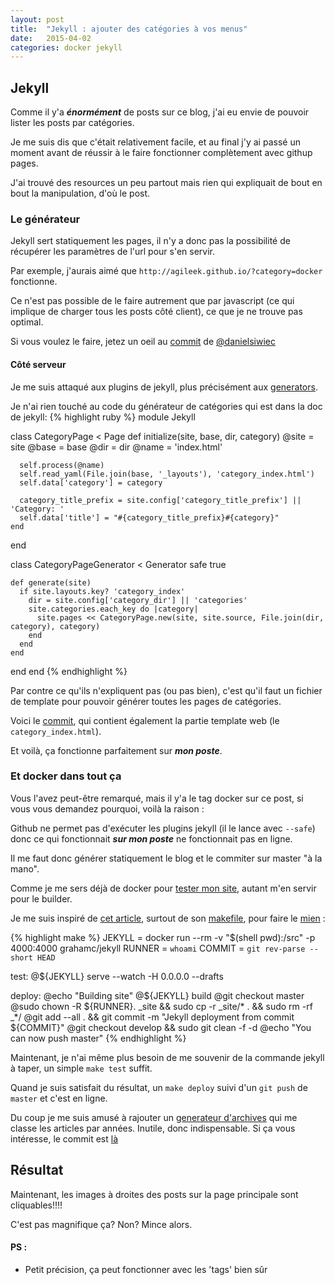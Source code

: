 ```yaml
---
layout: post
title:  "Jekyll : ajouter des catégories à vos menus"
date:   2015-04-02
categories: docker jekyll
---
```


## Jekyll

Comme il y'a ***énormément*** de posts sur ce blog, j'ai eu envie de pouvoir lister les posts par catégories.

Je me suis dis que c'était relativement facile, et au final j'y ai passé un moment avant de réussir à le faire fonctionner complètement avec githup pages.

J'ai trouvé des resources un peu partout mais rien qui expliquait de bout en bout la manipulation, d'où le post.

### Le générateur

Jekyll sert statiquement les pages, il n'y a donc pas la possibilité de récupérer les paramètres de l'url pour s'en servir.

Par exemple, j'aurais aimé que `http://agileek.github.io/?category=docker` fonctionne.

Ce n'est pas possible de le faire autrement que par javascript (ce qui implique de charger tous les posts côté client), ce que je ne trouve pas optimal.

Si vous voulez le faire, jetez un oeil au [commit][danielsiwiec_commit] de [@danielsiwiec][danielsiwiec]

#### Côté serveur

Je me suis attaqué aux plugins de jekyll, plus précisément aux [generators][jekyll_plugins_generator].

Je n'ai rien touché au code du générateur de catégories qui est dans la doc de jekyll:
{% highlight ruby %}
module Jekyll

  class CategoryPage < Page
    def initialize(site, base, dir, category)
      @site = site
      @base = base
      @dir = dir
      @name = 'index.html'

      self.process(@name)
      self.read_yaml(File.join(base, '_layouts'), 'category_index.html')
      self.data['category'] = category

      category_title_prefix = site.config['category_title_prefix'] || 'Category: '
      self.data['title'] = "#{category_title_prefix}#{category}"
    end
  end

  class CategoryPageGenerator < Generator
    safe true

    def generate(site)
      if site.layouts.key? 'category_index'
        dir = site.config['category_dir'] || 'categories'
        site.categories.each_key do |category|
          site.pages << CategoryPage.new(site, site.source, File.join(dir, category), category)
        end
      end
    end
  end
end
{% endhighlight %}

Par contre ce qu'ils n'expliquent pas (ou pas bien), c'est qu'il faut un fichier de template pour pouvoir générer toutes les pages de catégories.

Voici le [commit][commit_categories], qui contient également la partie template web (le `category_index.html`).

Et voilà, ça fonctionne parfaitement sur ***mon poste***.

### Et docker dans tout ça

Vous l'avez peut-être remarqué, mais il y'a le tag docker sur ce post, si vous vous demandez pourquoi, voilà la raison :

Github ne permet pas d'exécuter les plugins jekyll (il le lance avec `--safe`) donc ce qui fonctionnait ***sur mon poste*** ne fonctionnait pas en ligne.

Il me faut donc générer statiquement le blog et le commiter sur master "à la mano".

Comme je me sers déjà de docker pour [tester mon site][first_blog], autant m'en servir pour le builder.

Je me suis inspiré de [cet article][article_makefile], surtout de son [makefile][makefile], pour faire le [mien][my_makefile] :

{% highlight make %}
JEKYLL = docker run --rm -v "$(shell pwd):/src" -p 4000:4000 grahamc/jekyll
RUNNER = `whoami`
COMMIT = `git rev-parse --short HEAD`

test:
  @${JEKYLL} serve --watch -H 0.0.0.0 --drafts

deploy:
  @echo "Building site"
  @${JEKYLL} build
  @git checkout master
  @sudo chown -R ${RUNNER}. _site && sudo cp -r _site/* . && sudo rm -rf _*/
  @git add --all . && git commit -m "Jekyll deployment from commit ${COMMIT}"
  @git checkout develop && sudo git clean -f -d
  @echo "You can now push master"
{% endhighlight %}


Maintenant, je n'ai même plus besoin de me souvenir de la commande jekyll à taper, un simple `make test` suffit.

Quand je suis satisfait du résultat, un `make deploy` suivi d'un `git push` de `master` et c'est en ligne.

Du coup je me suis amusé à rajouter un [generateur d'archives][archives] qui me classe les articles par années. Inutile, donc indispensable. Si ça vous intéresse, le commit est [là][commit_archives_generator]

## Résultat

Maintenant, les images à droites des posts sur la page principale sont cliquables!!!!

C'est pas magnifique ça? Non? Mince alors.

#### PS :
* Petit précision, ça peut fonctionner avec les 'tags' bien sûr

[first_blog]: http://agileek.github.io/docker/jekyll/2014/07/23/jekyll-and-docker/
[article_makefile]: http://nicoespeon.com/en/2013/04/building-a-multinlingual-jekyll-blog/
[makefile]: https://github.com/nicoespeon/nicoespeon.github.io/blob/develop/Makefile
[my_makefile]: https://github.com/agileek/agileek.github.io/blob/develop/Makefile
[archives]: http://agileek.github.io/archives/index.html
[commit_archives_generator]: https://github.com/agileek/agileek.github.io/commit/5f60f98cac273ee53dc4b458a06ba9e668f054b7
[danielsiwiec]: https://github.com/danielsiwiec/
[danielsiwiec_commit]: https://github.com/danielsiwiec/danielsiwiec.github.io/commit/cf04dd322f5ffe2251ca6e3733d2707c2eaec7d4
[commit_categories]: https://github.com/agileek/agileek.github.io/commit/14d1c8ffb3863fd5746cb28daefa5aee3f1bf99f
[jekyll_plugins_generator]: http://jekyllrb.com/docs/plugins/#generators
